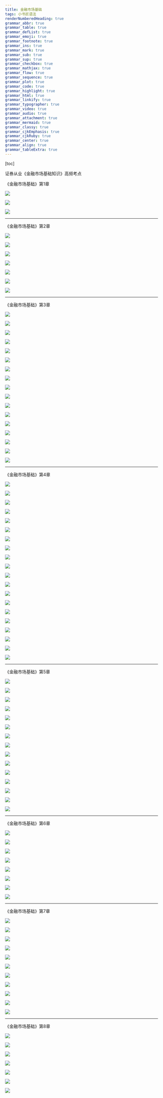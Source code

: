 ```yaml
---
title: 金融市场基础
tags: 小书匠语法
renderNumberedHeading: true
grammar_abbr: true
grammar_table: true
grammar_defList: true
grammar_emoji: true
grammar_footnote: true
grammar_ins: true
grammar_mark: true
grammar_sub: true
grammar_sup: true
grammar_checkbox: true
grammar_mathjax: true
grammar_flow: true
grammar_sequence: true
grammar_plot: true
grammar_code: true
grammar_highlight: true
grammar_html: true
grammar_linkify: true
grammar_typographer: true
grammar_video: true
grammar_audio: true
grammar_attachment: true
grammar_mermaid: true
grammar_classy: true
grammar_cjkEmphasis: true
grammar_cjkRuby: true
grammar_center: true
grammar_align: true
grammar_tableExtra: true
---
```


[toc]

证券从业《金融市场基础知识》高频考点

《金融市场基础》第1章

![](https://raw.githubusercontent.com/OliverRen/olili_blog_img/master/金融市场基础_第1章/2020913/1600004359483.png)

![](https://raw.githubusercontent.com/OliverRen/olili_blog_img/master/金融市场基础_第1章/2020913/1600004363243.png)

![](https://raw.githubusercontent.com/OliverRen/olili_blog_img/master/金融市场基础_第1章/2020913/1600004365310.png)

------------------------

《金融市场基础》第2章

![](https://raw.githubusercontent.com/OliverRen/olili_blog_img/master/金融市场基础/2020913/1600004496802.png)

![](https://raw.githubusercontent.com/OliverRen/olili_blog_img/master/金融市场基础/2020913/1600004506031.png)

![](https://raw.githubusercontent.com/OliverRen/olili_blog_img/master/金融市场基础/2020913/1600004508529.png)

![](https://raw.githubusercontent.com/OliverRen/olili_blog_img/master/金融市场基础/2020913/1600004511051.png)

![](https://raw.githubusercontent.com/OliverRen/olili_blog_img/master/金融市场基础/2020913/1600004514173.png)

![](https://raw.githubusercontent.com/OliverRen/olili_blog_img/master/金融市场基础/2020913/1600004517195.png)

![](https://raw.githubusercontent.com/OliverRen/olili_blog_img/master/金融市场基础/2020913/1600004524672.png)

------------------------

《金融市场基础》第3章

![](https://raw.githubusercontent.com/OliverRen/olili_blog_img/master/金融市场基础/2020913/1600004560541.png)

![](https://raw.githubusercontent.com/OliverRen/olili_blog_img/master/金融市场基础/2020913/1600004563501.png)

![](https://raw.githubusercontent.com/OliverRen/olili_blog_img/master/金融市场基础/2020913/1600004572499.png)

![](https://raw.githubusercontent.com/OliverRen/olili_blog_img/master/金融市场基础/2020913/1600004588321.png)

![](https://raw.githubusercontent.com/OliverRen/olili_blog_img/master/金融市场基础/2020913/1600004593819.png)

![](https://raw.githubusercontent.com/OliverRen/olili_blog_img/master/金融市场基础/2020913/1600004597609.png)

![](https://raw.githubusercontent.com/OliverRen/olili_blog_img/master/金融市场基础/2020913/1600004600963.png)

![](https://raw.githubusercontent.com/OliverRen/olili_blog_img/master/金融市场基础/2020913/1600004604147.png)

![](https://raw.githubusercontent.com/OliverRen/olili_blog_img/master/金融市场基础/2020913/1600004609021.png)

![](https://raw.githubusercontent.com/OliverRen/olili_blog_img/master/金融市场基础/2020913/1600004616338.png)

![](https://raw.githubusercontent.com/OliverRen/olili_blog_img/master/金融市场基础/2020913/1600004623469.png)

![](https://raw.githubusercontent.com/OliverRen/olili_blog_img/master/金融市场基础/2020913/1600004626962.png)

![](https://raw.githubusercontent.com/OliverRen/olili_blog_img/master/金融市场基础/2020913/1600004629112.png)

![](https://raw.githubusercontent.com/OliverRen/olili_blog_img/master/金融市场基础/2020913/1600004631979.png)

![](https://raw.githubusercontent.com/OliverRen/olili_blog_img/master/金融市场基础/2020913/1600004634807.png)

![](https://raw.githubusercontent.com/OliverRen/olili_blog_img/master/金融市场基础/2020913/1600004636914.png)

![](https://raw.githubusercontent.com/OliverRen/olili_blog_img/master/金融市场基础/2020913/1600004644014.png)

------------------------

《金融市场基础》第4章

![](https://raw.githubusercontent.com/OliverRen/olili_blog_img/master/金融市场基础/2020913/1600004678841.png)

![](https://raw.githubusercontent.com/OliverRen/olili_blog_img/master/金融市场基础/2020913/1600004681511.png)

![](https://raw.githubusercontent.com/OliverRen/olili_blog_img/master/金融市场基础/2020913/1600004683294.png)

![](https://raw.githubusercontent.com/OliverRen/olili_blog_img/master/金融市场基础/2020913/1600004686149.png)

![](https://raw.githubusercontent.com/OliverRen/olili_blog_img/master/金融市场基础/2020913/1600004688917.png)

![](https://raw.githubusercontent.com/OliverRen/olili_blog_img/master/金融市场基础/2020913/1600004695658.png)

![](https://raw.githubusercontent.com/OliverRen/olili_blog_img/master/金融市场基础/2020913/1600004699820.png)

![](https://raw.githubusercontent.com/OliverRen/olili_blog_img/master/金融市场基础/2020913/1600004702043.png)

![](https://raw.githubusercontent.com/OliverRen/olili_blog_img/master/金融市场基础/2020913/1600004706234.png)

![](https://raw.githubusercontent.com/OliverRen/olili_blog_img/master/金融市场基础/2020913/1600004713333.png)

![](https://raw.githubusercontent.com/OliverRen/olili_blog_img/master/金融市场基础/2020913/1600004717685.png)

![](https://raw.githubusercontent.com/OliverRen/olili_blog_img/master/金融市场基础/2020913/1600004720905.png)

![](https://raw.githubusercontent.com/OliverRen/olili_blog_img/master/金融市场基础/2020913/1600004723761.png)

![](https://raw.githubusercontent.com/OliverRen/olili_blog_img/master/金融市场基础/2020913/1600004728826.png)

![](https://raw.githubusercontent.com/OliverRen/olili_blog_img/master/金融市场基础/2020913/1600004734421.png)

![](https://raw.githubusercontent.com/OliverRen/olili_blog_img/master/金融市场基础/2020913/1600004737638.png)

![](https://raw.githubusercontent.com/OliverRen/olili_blog_img/master/金融市场基础/2020913/1600004740288.png)

![](https://raw.githubusercontent.com/OliverRen/olili_blog_img/master/金融市场基础/2020913/1600004743187.png)

![](https://raw.githubusercontent.com/OliverRen/olili_blog_img/master/金融市场基础/2020913/1600004746770.png)

![](https://raw.githubusercontent.com/OliverRen/olili_blog_img/master/金融市场基础/2020913/1600004749904.png)

------------------------

《金融市场基础》第5章

![](https://raw.githubusercontent.com/OliverRen/olili_blog_img/master/金融市场基础/2020913/1600004786014.png)

![](https://raw.githubusercontent.com/OliverRen/olili_blog_img/master/金融市场基础/2020913/1600004790623.png)

![](https://raw.githubusercontent.com/OliverRen/olili_blog_img/master/金融市场基础/2020913/1600004793270.png)

![](https://raw.githubusercontent.com/OliverRen/olili_blog_img/master/金融市场基础/2020913/1600004796022.png)

![](https://raw.githubusercontent.com/OliverRen/olili_blog_img/master/金融市场基础/2020913/1600004799659.png)

![](https://raw.githubusercontent.com/OliverRen/olili_blog_img/master/金融市场基础/2020913/1600004802351.png)

![](https://raw.githubusercontent.com/OliverRen/olili_blog_img/master/金融市场基础/2020913/1600004804967.png)

![](https://raw.githubusercontent.com/OliverRen/olili_blog_img/master/金融市场基础/2020913/1600004810961.png)

![](https://raw.githubusercontent.com/OliverRen/olili_blog_img/master/金融市场基础/2020913/1600004814136.png)

![](https://raw.githubusercontent.com/OliverRen/olili_blog_img/master/金融市场基础/2020913/1600004817072.png)

![](https://raw.githubusercontent.com/OliverRen/olili_blog_img/master/金融市场基础/2020913/1600004823727.png)

![](https://raw.githubusercontent.com/OliverRen/olili_blog_img/master/金融市场基础/2020913/1600004826326.png)

![](https://raw.githubusercontent.com/OliverRen/olili_blog_img/master/金融市场基础/2020913/1600004834378.png)

![](https://raw.githubusercontent.com/OliverRen/olili_blog_img/master/金融市场基础/2020913/1600004839189.png)

![](https://raw.githubusercontent.com/OliverRen/olili_blog_img/master/金融市场基础/2020913/1600004842103.png)

------------------------

《金融市场基础》第6章

![](https://raw.githubusercontent.com/OliverRen/olili_blog_img/master/金融市场基础/2020913/1600004881366.png)

![](https://raw.githubusercontent.com/OliverRen/olili_blog_img/master/金融市场基础/2020913/1600004884535.png)

![](https://raw.githubusercontent.com/OliverRen/olili_blog_img/master/金融市场基础/2020913/1600004887403.png)

![](https://raw.githubusercontent.com/OliverRen/olili_blog_img/master/金融市场基础/2020913/1600004889715.png)

![](https://raw.githubusercontent.com/OliverRen/olili_blog_img/master/金融市场基础/2020913/1600004892218.png)

![](https://raw.githubusercontent.com/OliverRen/olili_blog_img/master/金融市场基础/2020913/1600004894052.png)

![](https://raw.githubusercontent.com/OliverRen/olili_blog_img/master/金融市场基础/2020913/1600004896267.png)

![](https://raw.githubusercontent.com/OliverRen/olili_blog_img/master/金融市场基础/2020913/1600004898344.png)

------------------------

《金融市场基础》第7章

![](https://raw.githubusercontent.com/OliverRen/olili_blog_img/master/金融市场基础/2020913/1600004933871.png)

![](https://raw.githubusercontent.com/OliverRen/olili_blog_img/master/金融市场基础/2020913/1600004939730.png)

![](https://raw.githubusercontent.com/OliverRen/olili_blog_img/master/金融市场基础/2020913/1600004948507.png)

![](https://raw.githubusercontent.com/OliverRen/olili_blog_img/master/金融市场基础/2020913/1600004952036.png)

![](https://raw.githubusercontent.com/OliverRen/olili_blog_img/master/金融市场基础/2020913/1600004955942.png)

![](https://raw.githubusercontent.com/OliverRen/olili_blog_img/master/金融市场基础/2020913/1600004963077.png)

![](https://raw.githubusercontent.com/OliverRen/olili_blog_img/master/金融市场基础/2020913/1600004967290.png)

![](https://raw.githubusercontent.com/OliverRen/olili_blog_img/master/金融市场基础/2020913/1600004974411.png)

![](https://raw.githubusercontent.com/OliverRen/olili_blog_img/master/金融市场基础/2020913/1600004985021.png)

![](https://raw.githubusercontent.com/OliverRen/olili_blog_img/master/金融市场基础/2020913/1600004987997.png)

![](https://raw.githubusercontent.com/OliverRen/olili_blog_img/master/金融市场基础/2020913/1600004992893.png)

------------------------

《金融市场基础》第8章

![](https://raw.githubusercontent.com/OliverRen/olili_blog_img/master/金融市场基础/2020913/1600005031360.png)

![](https://raw.githubusercontent.com/OliverRen/olili_blog_img/master/金融市场基础/2020913/1600005034928.png)

![](https://raw.githubusercontent.com/OliverRen/olili_blog_img/master/金融市场基础/2020913/1600005037569.png)

![](https://raw.githubusercontent.com/OliverRen/olili_blog_img/master/金融市场基础/2020913/1600005040646.png)

![](https://raw.githubusercontent.com/OliverRen/olili_blog_img/master/金融市场基础/2020913/1600005043291.png)

![](https://raw.githubusercontent.com/OliverRen/olili_blog_img/master/金融市场基础/2020913/1600005045847.png)

![](https://raw.githubusercontent.com/OliverRen/olili_blog_img/master/金融市场基础/2020913/1600005048862.png)
